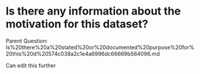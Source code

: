 # Is there any information about the motivation for this dataset?

Parent Question: Is%20there%20a%20stated%20or%20documented%20purpose%20for%20this%20d%20574c038a2c1e4a6996dc66669b564096.md

Can edit this further